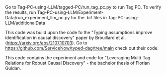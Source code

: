 Go to Tag-PC-using-LLM/tagged-PC/run_tag_pc.py to run Tag PC. To verify the results, run Tag-PC-using-LLM/Experiment-Data/run_experiment_llm_pc.py for the .bif files in Tag-PC-using-LLM/additionalData

This code was build upon the code fo the "Typing assumptions improve identification in causal discovery" paper by Brouillard et al. (https://arxiv.org/abs/2107.10703). Go to https://github.com/ServiceNow/typed-dag/tree/main check out their code.

This code contains the experiment and code for "Leveraging Multi-Tag Relations for Robust Causal Discovery" - the bachelor thesis of Florian Guldan.